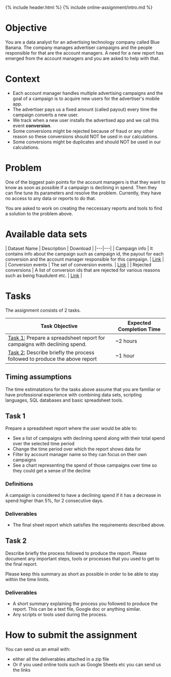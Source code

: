 {% include header.html %}
{% include online-assignment/intro.md %}

# Objective

You are a data analyst for an advertising technology company called Blue Banana. The company manages advertiser campaigns and the people responsible for that are the account managers. A need for a new report has emerged from the account managers and you are asked to help with that.

# Context 

- Each account manager handles multiple advertising campaigns and the goal of a campaign is to acquire new users for the advertiser's mobile app.
- The advertiser pays us a fixed amount (called payout) every time the campaign converts a new user. 
- We track when a new user installs the advertised app and we call this event **conversion**.
- Some conversions might be rejected because of fraud or any other reason so these conversions should NOT be used in our calculations.
- Some conversions might be duplicates and should NOT be used in our calculations.

# Problem

One of the biggest pain points for the account managers is that they want to know as soon as possible if a campaign is declining in spend. Then they can fine tune its parameters and resolve the problem. Currently, they have no access to any data or reports to do that.

You are asked to work on creating the neccessary reports and tools to find a solution to the problem above.

# Available data sets 

| Dataset Name | Description | Download |
|---|---|
| Campaign info | It contains info about the campaign such as campaign id, the payout for each conversion and the account manager responsible for this campaign. | [Link](datasets/bluebanana.db) |
| Conversion events | The set of conversion events. | [Link](datasets/conversions.zip) |
| Rejected conversions | A list of conversion ids that are rejected for various reasons such as being fraudulent etc. | [Link](datasets/rejections.txt) | 

# Tasks

The assignment consists of 2 tasks.

| Task Objective | Expected Completion Time |
|---|---|
| [Task 1:](#task-1) Prepare a spreadsheet report for campaigns with declining spend. | ~2 hours |
| [Task 2:](#task-2) Describe briefly the process followed to produce the above report | ~1 hour |

## Timing assumptions

The time estimatations for the tasks above assume that you are familiar or have professional experience with combining data sets, scripting languages, SQL databases and basic spreadsheet tools.

## Task 1

Prepare a spreadsheet report where the user would be able to:

- See a list of campaigns with declining spend along with their total spend over the selected time period
- Change the time period over which the report shows data for
- Filter by account manager name so they can focus on their own campaigns
- See a chart representing the spend of those campaigns over time so they could get a sense of the decline

### Definitions 

A campaign is considered to have a declining spend if it has a decrease in spend higher than 5%, for 2 consecutive days.

### Deliverables

- The final sheet report which satisfies the requirements described above.

## Task 2

Describe briefly the process followed to produce the report. Please document any important steps, tools or processes that you used to get to the final report.

Please keep this summary as short as possible in order to be able to stay within the time limits. 

### Deliverables

- A short summary explaining the process you followed to produce the report. This can be a text file, Google doc or anything similar.
- Any scripts or tools used during the process.

# How to submit the assignment

You can send us an email with:

- either all the deliverables attached in a zip file
- Or if you used online tools such as Google Sheets etc you can send us the links 
